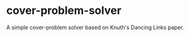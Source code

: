 cover-problem-solver
====================

A simple cover-problem solver based on Knuth's Dancing Links paper.
